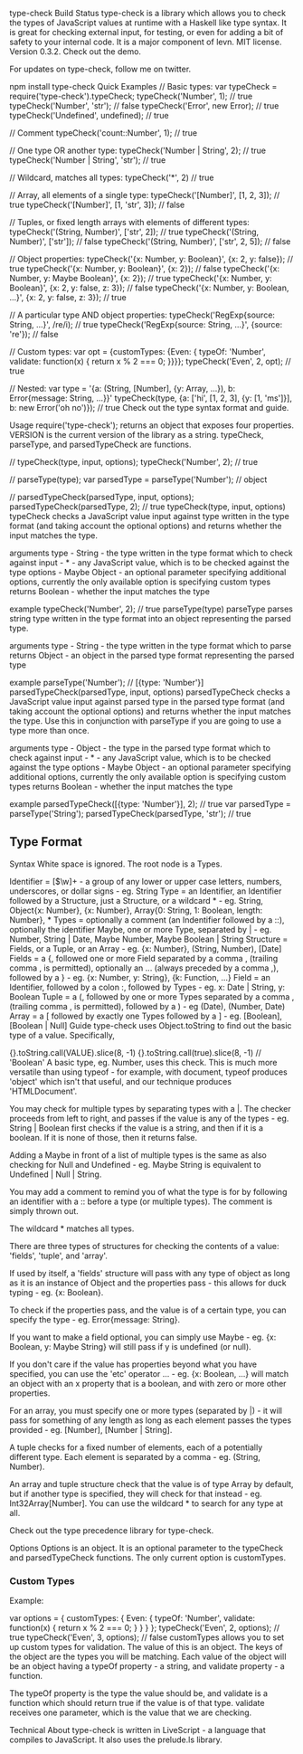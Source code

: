 type-check Build Status
type-check is a library which allows you to check the types of JavaScript values at runtime with a Haskell like type syntax. It is great for checking external input, for testing, or even for adding a bit of safety to your internal code. It is a major component of levn. MIT license. Version 0.3.2. Check out the demo.

For updates on type-check, follow me on twitter.

npm install type-check
Quick Examples
// Basic types:
var typeCheck = require('type-check').typeCheck;
typeCheck('Number', 1);               // true
typeCheck('Number', 'str');           // false
typeCheck('Error', new Error);        // true
typeCheck('Undefined', undefined);    // true

// Comment
typeCheck('count::Number', 1);        // true

// One type OR another type:
typeCheck('Number | String', 2);      // true
typeCheck('Number | String', 'str');  // true

// Wildcard, matches all types:
typeCheck('*', 2) // true

// Array, all elements of a single type:
typeCheck('[Number]', [1, 2, 3]);                // true
typeCheck('[Number]', [1, 'str', 3]);            // false

// Tuples, or fixed length arrays with elements of different types:
typeCheck('(String, Number)', ['str', 2]);       // true
typeCheck('(String, Number)', ['str']);          // false
typeCheck('(String, Number)', ['str', 2, 5]);    // false

// Object properties:
typeCheck('{x: Number, y: Boolean}', {x: 2, y: false});             // true
typeCheck('{x: Number, y: Boolean}',       {x: 2});                 // false
typeCheck('{x: Number, y: Maybe Boolean}', {x: 2});                 // true
typeCheck('{x: Number, y: Boolean}',      {x: 2, y: false, z: 3});  // false
typeCheck('{x: Number, y: Boolean, ...}', {x: 2, y: false, z: 3});  // true

// A particular type AND object properties:
typeCheck('RegExp{source: String, ...}', /re/i);          // true
typeCheck('RegExp{source: String, ...}', {source: 're'}); // false

// Custom types:
var opt = {customTypes:
  {Even: { typeOf: 'Number', validate: function(x) { return x % 2 === 0; }}}};
typeCheck('Even', 2, opt); // true

// Nested:
var type = '{a: (String, [Number], {y: Array, ...}), b: Error{message: String, ...}}'
typeCheck(type, {a: ['hi', [1, 2, 3], {y: [1, 'ms']}], b: new Error('oh no')}); // true
Check out the type syntax format and guide.

Usage
require('type-check'); returns an object that exposes four properties. VERSION is the current version of the library as a string. typeCheck, parseType, and parsedTypeCheck are functions.

// typeCheck(type, input, options);
typeCheck('Number', 2);               // true

// parseType(type);
var parsedType = parseType('Number'); // object

// parsedTypeCheck(parsedType, input, options);
parsedTypeCheck(parsedType, 2);       // true
typeCheck(type, input, options)
typeCheck checks a JavaScript value input against type written in the type format (and taking account the optional options) and returns whether the input matches the type.

arguments
type - String - the type written in the type format which to check against
input - * - any JavaScript value, which is to be checked against the type
options - Maybe Object - an optional parameter specifying additional options, currently the only available option is specifying custom types
returns
Boolean - whether the input matches the type

example
typeCheck('Number', 2); // true
parseType(type)
parseType parses string type written in the type format into an object representing the parsed type.

arguments
type - String - the type written in the type format which to parse
returns
Object - an object in the parsed type format representing the parsed type

example
parseType('Number'); // [{type: 'Number'}]
parsedTypeCheck(parsedType, input, options)
parsedTypeCheck checks a JavaScript value input against parsed type in the parsed type format (and taking account the optional options) and returns whether the input matches the type. Use this in conjunction with parseType if you are going to use a type more than once.

arguments
type - Object - the type in the parsed type format which to check against
input - * - any JavaScript value, which is to be checked against the type
options - Maybe Object - an optional parameter specifying additional options, currently the only available option is specifying custom types
returns
Boolean - whether the input matches the type

example
parsedTypeCheck([{type: 'Number'}], 2); // true
var parsedType = parseType('String');
parsedTypeCheck(parsedType, 'str');     // true
## Type Format
Syntax
White space is ignored. The root node is a Types.

Identifier = [\$\w]+ - a group of any lower or upper case letters, numbers, underscores, or dollar signs - eg. String
Type = an Identifier, an Identifier followed by a Structure, just a Structure, or a wildcard * - eg. String, Object{x: Number}, {x: Number}, Array{0: String, 1: Boolean, length: Number}, *
Types = optionally a comment (an Indentifier followed by a ::), optionally the identifier Maybe, one or more Type, separated by | - eg. Number, String | Date, Maybe Number, Maybe Boolean | String
Structure = Fields, or a Tuple, or an Array - eg. {x: Number}, (String, Number), [Date]
Fields = a {, followed one or more Field separated by a comma , (trailing comma , is permitted), optionally an ... (always preceded by a comma ,), followed by a } - eg. {x: Number, y: String}, {k: Function, ...}
Field = an Identifier, followed by a colon :, followed by Types - eg. x: Date | String, y: Boolean
Tuple = a (, followed by one or more Types separated by a comma , (trailing comma , is permitted), followed by a ) - eg (Date), (Number, Date)
Array = a [ followed by exactly one Types followed by a ] - eg. [Boolean], [Boolean | Null]
Guide
type-check uses Object.toString to find out the basic type of a value. Specifically,

{}.toString.call(VALUE).slice(8, -1)
{}.toString.call(true).slice(8, -1) // 'Boolean'
A basic type, eg. Number, uses this check. This is much more versatile than using typeof - for example, with document, typeof produces 'object' which isn't that useful, and our technique produces 'HTMLDocument'.

You may check for multiple types by separating types with a |. The checker proceeds from left to right, and passes if the value is any of the types - eg. String | Boolean first checks if the value is a string, and then if it is a boolean. If it is none of those, then it returns false.

Adding a Maybe in front of a list of multiple types is the same as also checking for Null and Undefined - eg. Maybe String is equivalent to Undefined | Null | String.

You may add a comment to remind you of what the type is for by following an identifier with a :: before a type (or multiple types). The comment is simply thrown out.

The wildcard * matches all types.

There are three types of structures for checking the contents of a value: 'fields', 'tuple', and 'array'.

If used by itself, a 'fields' structure will pass with any type of object as long as it is an instance of Object and the properties pass - this allows for duck typing - eg. {x: Boolean}.

To check if the properties pass, and the value is of a certain type, you can specify the type - eg. Error{message: String}.

If you want to make a field optional, you can simply use Maybe - eg. {x: Boolean, y: Maybe String} will still pass if y is undefined (or null).

If you don't care if the value has properties beyond what you have specified, you can use the 'etc' operator ... - eg. {x: Boolean, ...} will match an object with an x property that is a boolean, and with zero or more other properties.

For an array, you must specify one or more types (separated by |) - it will pass for something of any length as long as each element passes the types provided - eg. [Number], [Number | String].

A tuple checks for a fixed number of elements, each of a potentially different type. Each element is separated by a comma - eg. (String, Number).

An array and tuple structure check that the value is of type Array by default, but if another type is specified, they will check for that instead - eg. Int32Array[Number]. You can use the wildcard * to search for any type at all.

Check out the type precedence library for type-check.

Options
Options is an object. It is an optional parameter to the typeCheck and parsedTypeCheck functions. The only current option is customTypes.

### Custom Types
Example:

var options = {
  customTypes: {
    Even: {
      typeOf: 'Number',
      validate: function(x) {
        return x % 2 === 0;
      }
    }
  }
};
typeCheck('Even', 2, options); // true
typeCheck('Even', 3, options); // false
customTypes allows you to set up custom types for validation. The value of this is an object. The keys of the object are the types you will be matching. Each value of the object will be an object having a typeOf property - a string, and validate property - a function.

The typeOf property is the type the value should be, and validate is a function which should return true if the value is of that type. validate receives one parameter, which is the value that we are checking.

Technical About
type-check is written in LiveScript - a language that compiles to JavaScript. It also uses the prelude.ls library.
